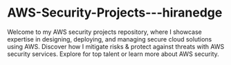 # AWS-Security-Projects---hiranedge
Welcome to my AWS security projects repository, where I showcase expertise in designing, deploying, and managing secure cloud solutions using AWS. Discover how I mitigate risks &amp; protect against threats with AWS security services. Explore for top talent or learn more about AWS security.
